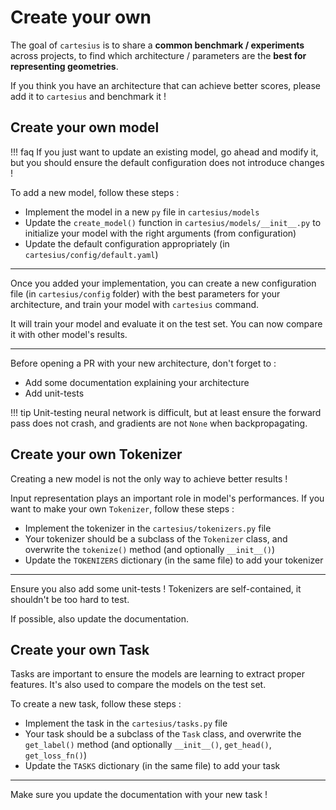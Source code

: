 # Create your own

The goal of `cartesius` is to share a **common benchmark / experiments** across projects, to find which architecture / parameters are the **best for representing geometries**.

If you think you have an architecture that can achieve better scores, please add it to `cartesius` and benchmark it !

## Create your own model

!!! faq
    If you just want to update an existing model, go ahead and modify it, but you should ensure the default configuration does not introduce changes ! 

To add a new model, follow these steps :

* Implement the model in a new `py` file in `cartesius/models`
* Update the `create_model()` function in `cartesius/models/__init__.py` to initialize your model with the right arguments (from configuration)
* Update the default configuration appropriately (in `cartesius/config/default.yaml`)

---

Once you added your implementation, you can create a new configuration file (in `cartesius/config` folder) with the best parameters for your architecture, and train your model with `cartesius` command.

It will train your model and evaluate it on the test set. You can now compare it with other model's results.

---

Before opening a PR with your new architecture, don't forget to :

* Add some documentation explaining your architecture
* Add unit-tests

!!! tip
    Unit-testing neural network is difficult, but at least ensure the forward pass does not crash, and gradients are not `None` when backpropagating.

## Create your own Tokenizer

Creating a new model is not the only way to achieve better results !

Input representation plays an important role in model's performances. If you want to make your own `Tokenizer`, follow these steps :

* Implement the tokenizer in the `cartesius/tokenizers.py` file
* Your tokenizer should be a subclass of the `Tokenizer` class, and overwrite the `tokenize()` method (and optionally `__init__()`)
* Update the `TOKENIZERS` dictionary (in the same file) to add your tokenizer

---

Ensure you also add some unit-tests ! Tokenizers are self-contained, it shouldn't be too hard to test.

If possible, also update the documentation.

## Create your own Task

Tasks are important to ensure the models are learning to extract proper features. It's also used to compare the models on the test set.

To create a new task, follow these steps :

* Implement the task in the `cartesius/tasks.py` file
* Your task should be a subclass of the `Task` class, and overwrite the `get_label()` method (and optionally `__init__()`, `get_head()`, `get_loss_fn()`)
* Update the `TASKS` dictionary (in the same file) to add your task

---

Make sure you update the documentation with your new task !
